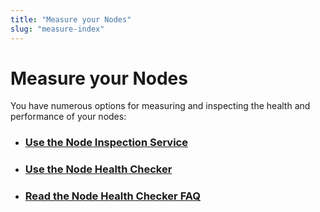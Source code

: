 ```yaml
---
title: "Measure your Nodes"
slug: "measure-index"
---
```


# Measure your Nodes

You have numerous options for measuring and inspecting the health and performance of your nodes:

- ### [Use the Node Inspection Service](./node-inspection-service.md)
- ### [Use the Node Health Checker](./node-health-checker.md)
- ### [Read the Node Health Checker FAQ](./node-health-checker-faq.md)
